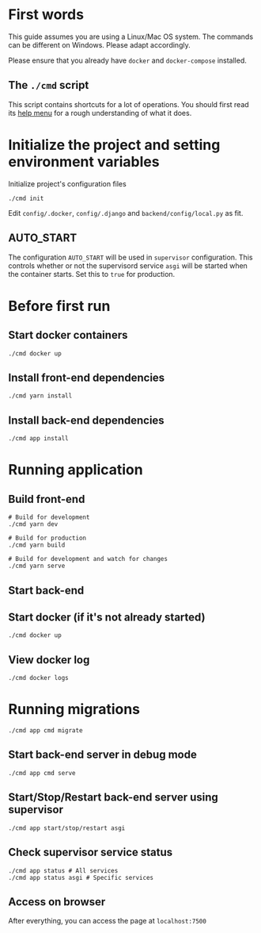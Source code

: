 # First words

This guide assumes you are using a Linux/Mac OS system. The commands can be different on Windows. Please adapt accordingly.

Please ensure that you already have `docker` and `docker-compose` installed.

## The `./cmd` script

This script contains shortcuts for a lot of operations. You should first read its [help menu](_documents/help_content.md) for a rough understanding of what it does.

# Initialize the project and setting environment variables

Initialize project's configuration files

    ./cmd init

Edit `config/.docker`, `config/.django` and `backend/config/local.py` as fit.

## AUTO_START

The configuration `AUTO_START` will be used in `supervisor` configuration. This controls whether or not the supervisord service `asgi` will be started when the container starts. Set this to `true` for production.

# Before first run

## Start docker containers

    ./cmd docker up

## Install front-end dependencies

    ./cmd yarn install

## Install back-end dependencies

    ./cmd app install

# Running application 

## Build front-end

    # Build for development
    ./cmd yarn dev

    # Build for production
    ./cmd yarn build

    # Build for development and watch for changes
    ./cmd yarn serve

## Start back-end

## Start docker (if it's not already started)

    ./cmd docker up

## View docker log

    ./cmd docker logs

# Running migrations

    ./cmd app cmd migrate

## Start back-end server in debug mode

    ./cmd app cmd serve

## Start/Stop/Restart back-end server using supervisor

    ./cmd app start/stop/restart asgi

## Check supervisor service status

    ./cmd app status # All services
    ./cmd app status asgi # Specific services

## Access on browser

After everything, you can access the page at `localhost:7500`
